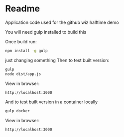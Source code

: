 # Readme
Application code used for the github wiz halftime demo

You will need gulp installed to build this

Once build run:

```bash
npm install -g gulp
```
just changing something
Then to test built version:
```bash
gulp
node dist/app.js
```

View in browser:
```bash
http://localhost:3000
```

And to test built version in a container locally

```bash
gulp docker
```

View in browser:
```bash
http://localhost:3000
```
